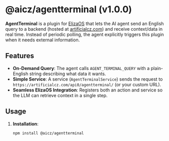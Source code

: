 # @aicz/agentterminal (v1.0.0)

**AgentTerminal** is a plugin for [ElizaOS](https://github.com/elizaos/eliza) that lets the AI agent send an English query to a backend (hosted at [artificialcz.com](https://artificialcz.com)) and receive context/data in real time. Instead of periodic polling, the agent explicitly triggers this plugin when it needs external information.

## Features

- **On-Demand Query**: The agent calls `AGENT_TERMINAL_QUERY` with a plain-English string describing what data it wants.
- **Simple Service**: A service (`AgentTerminalService`) sends the request to `https://artificialcz.com/api0/agentterminal/` (or your custom URL).
- **Seamless ElizaOS Integration**: Registers both an action and service so the LLM can retrieve context in a single step.

## Usage

1. **Installation**:
   ```bash
   npm install @aicz/agentterminal
